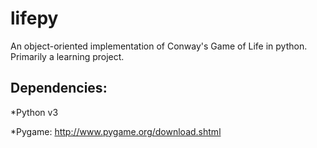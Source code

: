 lifepy
======

An object-oriented implementation of Conway's Game of Life in python. Primarily a learning project.

## Dependencies:
*Python v3

*Pygame: http://www.pygame.org/download.shtml
